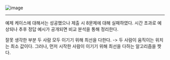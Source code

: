 ![image](https://github.com/eoghks/Alice-Code-Challenge/assets/62344247/281fe51d-6f76-4d75-9546-c1bfa743806b)

---
예제 케이스에 대해서는 성공했으나 제출 시 8문제에 대해 실패하였다. 시간 초과로 예상되나 추후 정답 예시가 공개되면 비교 분석을 통해 정리한다.

잘못 생각한 부분 
두 사람 모두 이기기 위해 최선을 다한다. -> 두 사람이 움직이는 위치는 최소 값이다. 그러나, 먼저 시작한 사람이 이기기 위해 최선을 다하는 알고리즘을 짯다.
   
